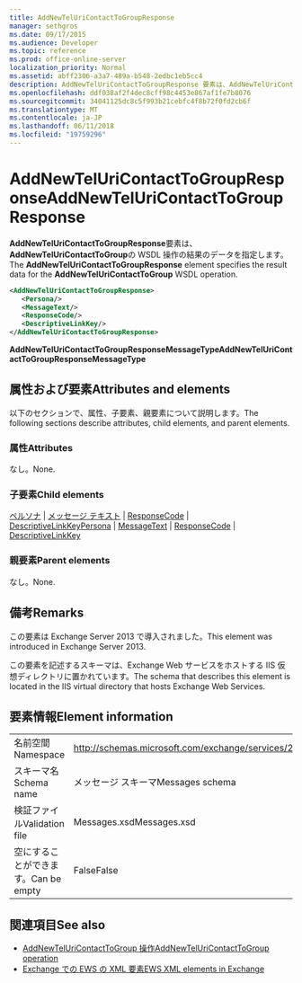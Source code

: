 ```yaml
---
title: AddNewTelUriContactToGroupResponse
manager: sethgros
ms.date: 09/17/2015
ms.audience: Developer
ms.topic: reference
ms.prod: office-online-server
localization_priority: Normal
ms.assetid: abff2306-a3a7-489a-b548-2edbc1eb5cc4
description: AddNewTelUriContactToGroupResponse 要素は、AddNewTelUriContactToGroup の WSDL 操作の結果のデータを指定します。
ms.openlocfilehash: ddf038af2f4dec8cff98c4453e867af1fe7b8076
ms.sourcegitcommit: 34041125dc8c5f993b21cebfc4f8b72f0fd2cb6f
ms.translationtype: MT
ms.contentlocale: ja-JP
ms.lasthandoff: 06/11/2018
ms.locfileid: "19759296"
---
```

# <a name="addnewteluricontacttogroupresponse"></a><span data-ttu-id="ebec3-103">AddNewTelUriContactToGroupResponse</span><span class="sxs-lookup"><span data-stu-id="ebec3-103">AddNewTelUriContactToGroupResponse</span></span>

<span data-ttu-id="ebec3-104">**AddNewTelUriContactToGroupResponse**要素は、 **AddNewTelUriContactToGroup**の WSDL 操作の結果のデータを指定します。</span><span class="sxs-lookup"><span data-stu-id="ebec3-104">The **AddNewTelUriContactToGroupResponse** element specifies the result data for the **AddNewTelUriContactToGroup** WSDL operation.</span></span> 
  
```XML
<AddNewTelUriContactToGroupResponse>
   <Persona/>
   <MessageText/>
   <ResponseCode/>
   <DescriptiveLinkKey/>
</AddNewTelUriContactToGroupResponse>
```

 <span data-ttu-id="ebec3-105">**AddNewTelUriContactToGroupResponseMessageType**</span><span class="sxs-lookup"><span data-stu-id="ebec3-105">**AddNewTelUriContactToGroupResponseMessageType**</span></span>
## <a name="attributes-and-elements"></a><span data-ttu-id="ebec3-106">属性および要素</span><span class="sxs-lookup"><span data-stu-id="ebec3-106">Attributes and elements</span></span>

<span data-ttu-id="ebec3-107">以下のセクションで、属性、子要素、親要素について説明します。</span><span class="sxs-lookup"><span data-stu-id="ebec3-107">The following sections describe attributes, child elements, and parent elements.</span></span>
  
### <a name="attributes"></a><span data-ttu-id="ebec3-108">属性</span><span class="sxs-lookup"><span data-stu-id="ebec3-108">Attributes</span></span>

<span data-ttu-id="ebec3-109">なし。</span><span class="sxs-lookup"><span data-stu-id="ebec3-109">None.</span></span>
  
### <a name="child-elements"></a><span data-ttu-id="ebec3-110">子要素</span><span class="sxs-lookup"><span data-stu-id="ebec3-110">Child elements</span></span>

<span data-ttu-id="ebec3-111">[ペルソナ](persona.md) | [メッセージ テキスト](messagetext.md) | [ResponseCode](responsecode.md) | [DescriptiveLinkKey](descriptivelinkkey.md)</span><span class="sxs-lookup"><span data-stu-id="ebec3-111">[Persona](persona.md) | [MessageText](messagetext.md) | [ResponseCode](responsecode.md) | [DescriptiveLinkKey](descriptivelinkkey.md)</span></span>
  
### <a name="parent-elements"></a><span data-ttu-id="ebec3-112">親要素</span><span class="sxs-lookup"><span data-stu-id="ebec3-112">Parent elements</span></span>

<span data-ttu-id="ebec3-113">なし。</span><span class="sxs-lookup"><span data-stu-id="ebec3-113">None.</span></span>
  
## <a name="remarks"></a><span data-ttu-id="ebec3-114">備考</span><span class="sxs-lookup"><span data-stu-id="ebec3-114">Remarks</span></span>

<span data-ttu-id="ebec3-115">この要素は Exchange Server 2013 で導入されました。</span><span class="sxs-lookup"><span data-stu-id="ebec3-115">This element was introduced in Exchange Server 2013.</span></span>
  
<span data-ttu-id="ebec3-116">この要素を記述するスキーマは、Exchange Web サービスをホストする IIS 仮想ディレクトリに置かれています。</span><span class="sxs-lookup"><span data-stu-id="ebec3-116">The schema that describes this element is located in the IIS virtual directory that hosts Exchange Web Services.</span></span>
  
## <a name="element-information"></a><span data-ttu-id="ebec3-117">要素情報</span><span class="sxs-lookup"><span data-stu-id="ebec3-117">Element information</span></span>

|||
|:-----|:-----|
|<span data-ttu-id="ebec3-118">名前空間</span><span class="sxs-lookup"><span data-stu-id="ebec3-118">Namespace</span></span>  <br/> |http://schemas.microsoft.com/exchange/services/2006/messages  <br/> |
|<span data-ttu-id="ebec3-119">スキーマ名</span><span class="sxs-lookup"><span data-stu-id="ebec3-119">Schema name</span></span>  <br/> |<span data-ttu-id="ebec3-120">メッセージ スキーマ</span><span class="sxs-lookup"><span data-stu-id="ebec3-120">Messages schema</span></span>  <br/> |
|<span data-ttu-id="ebec3-121">検証ファイル</span><span class="sxs-lookup"><span data-stu-id="ebec3-121">Validation file</span></span>  <br/> |<span data-ttu-id="ebec3-122">Messages.xsd</span><span class="sxs-lookup"><span data-stu-id="ebec3-122">Messages.xsd</span></span>  <br/> |
|<span data-ttu-id="ebec3-123">空にすることができます。</span><span class="sxs-lookup"><span data-stu-id="ebec3-123">Can be empty</span></span>  <br/> |<span data-ttu-id="ebec3-124">False</span><span class="sxs-lookup"><span data-stu-id="ebec3-124">False</span></span>  <br/> |
   
## <a name="see-also"></a><span data-ttu-id="ebec3-125">関連項目</span><span class="sxs-lookup"><span data-stu-id="ebec3-125">See also</span></span>

- [<span data-ttu-id="ebec3-126">AddNewTelUriContactToGroup 操作</span><span class="sxs-lookup"><span data-stu-id="ebec3-126">AddNewTelUriContactToGroup operation</span></span>](addnewteluricontacttogroup-operation.md)
- [<span data-ttu-id="ebec3-127">Exchange での EWS の XML 要素</span><span class="sxs-lookup"><span data-stu-id="ebec3-127">EWS XML elements in Exchange</span></span>](ews-xml-elements-in-exchange.md)

